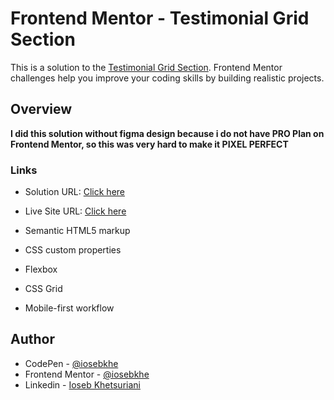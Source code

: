# Frontend Mentor - Testimonial Grid Section

This is a solution to the [Testimonial Grid Section](https://www.frontendmentor.io/challenges/testimonials-grid-section-Nnw6J7Un7). Frontend Mentor challenges help you improve your coding skills by building realistic projects.

## Overview

**I did this solution without figma design because i do not have PRO Plan on Frontend Mentor, so this was very hard to make it PIXEL PERFECT**

### Links

- Solution URL: [Click here](https://www.frontendmentor.io/solutions/testimonial-section-with-css-grid-_NMOJabU3)
- Live Site URL: [Click here](https://iosebkhe.github.io/testimonial-grid/)

- Semantic HTML5 markup
- CSS custom properties
- Flexbox
- CSS Grid
- Mobile-first workflow

## Author

- CodePen - [@iosebkhe](https://codepen.io/iosebkhe)
- Frontend Mentor - [@iosebkhe](https://www.frontendmentor.io/profile/yourusername)
- Linkedin - [Ioseb Khetsuriani](https://www.linkedin.com/in/ioseb-khetsuriani-1831801b5/)
